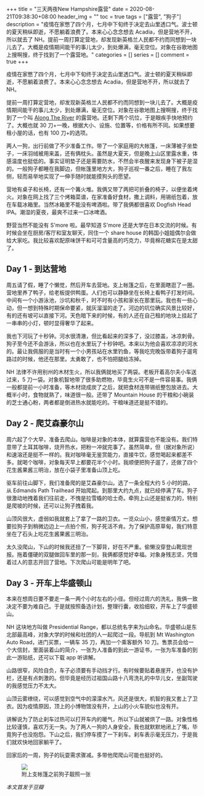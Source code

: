 +++
title = "三天两夜New Hampshire露营"
date = 2020-08-21T09:38:30+08:00
header_img = ""
toc = true
tags = ["露营", "狗子"]
description = "疫情在家憋了四个月，七月中下旬终于决定去山里透口气。波士顿的夏天稍纵即逝，不愿躺着浪费了。本来心心念念想去 Acadia，但是营地不开，所以就去了 NH。提前一周打算定营地，却发现新英格兰人民都不约而同想到一块儿去了。大概是疫情期间能干的事儿太少，到处爆满，毫无空位。对象在谷歌地图上搜啊搜，终于找到了一个露营地。"
categories = []
series = []
comment = true
+++

疫情在家憋了四个月，七月中下旬终于决定去山里透口气。波士顿的夏天稍纵即逝，不愿躺着浪费了。本来心心念念想去 Acadia，但是营地不开，所以就去了 NH。

提前一周打算定营地，却发现新英格兰人民都不约而同想到一块儿去了。大概是疫情期间能干的事儿太少，到处爆满，毫无空位。对象在谷歌地图上搜啊搜，终于找到了一个叫 <a href="https://alongtherivernh.com/rates-reservations.html">Along The River</a> 的露营地。还剩下两个坑位，于是眼疾手快地预约了。大概也就 30 刀+一晚，根据大小、设施、位置等，价格有所不同。如果想要租小屋的话，也有 100 刀+的选项。

两人一狗，出行前做了不少准备工作。带了一个家庭用的大帐篷，一床薄被子坐垫子，一床羽绒被用来盖，还有俩枕头。虽然是大夏天，但是晚上山区里露水重，体感温度也挺低的。事实证明垫子还是需要防水，不然会半夜醒来发现身下被子是湿的。一般狗子都睡在我脚边，但帐篷里地方大，狗子巡视一番之后，睡在了我左侧，轻而易举地实现了一伸手随时就能摸狗头的愿望。

营地有桌子和长椅，还有一个篝火堆。我俩又带了两把可折叠的椅子，以便坐着烤火。对象在网上找了三个烤箱菜谱，在家准备好食材，撒上调料，用锡纸包着，放在车载冰箱里。当然冰箱里不能没有啤酒啦。带了我俩都很喜欢 Dogfish Head IPA。潮湿的夏夜，最爽不过来一口冰啤酒。

野营当然不能没有 S'more 啦。最早知道 S'more 还是大学在日本交流的时候。有时候会坐在厨房/客厅和室友聊天，同住一个 share house 的韩国小姐姐偶尔会做给大家吃。我比较喜欢配原味饼干和可可含量高的巧克力，毕竟棉花糖实在是太甜了。

## Day 1 - 到达营地

周五请了假，睡了个懒觉，然后开车去营地。支上帐篷之后，在里面瞎逛了一圈。营地里养了鸭子，给老板提供鸭蛋。人们也可以静静坐在长椅上看鸭子打发时间。中间有一个小游泳池，沙坑和秋千，时不时有小孩和家长在那里玩。我也有一些心动，但一想到特殊时期保命要紧，就灰溜溜的走了。河边的坑位确实风景比较好，有的还有坡可以直接下河。天色暗下来的时候，有的人还在自己租的地块上挂起了一串串的小灯，顿时显得奢华了起来。

我也下河玩了十秒钟。河水很清澈，但比看起来的深多了，没过膝盖，冰凉刺骨。狗子至今还不会游泳，所以也在水里玩了十秒钟吧。本来以为他会喜欢凉凉的河水的。最让我佩服的是当时有一个小男孩站在水里钓鱼，等我吃完晚饭带着狗子遛弯路过的时候，他还在那里。太勇敢了，也不怕把腿给冻掉。

NH 法律不许用别州的木材生火，所以我俩就地买了两袋。老板开着高尔夫小车送过来，5 刀一袋。对象机智地带了很多助燃物，毕竟生火可不是一件容易事。我俩一般都提前一小时准备，等木材烧成炭了之后，就把食材连带锡纸整包放进去。大概半小时，食物就熟了，味道很一般。还带了 Mountain House 的干粮和小碗装的芝士通心粉，两者都是倒进热水就能吃的。干粮味道还是挺不错的。

## Day 2 - 爬艾森豪尔山

周六起了个大早，准备去爬山。咖啡是对象的本体，就算露营也不能没有。我们特意带了土耳其咖啡，烧开热水，把粉一冲就完事了。虽然简单，但（据对象所说）和速溶还是挺不一样的。我对咖啡毫无鉴赏能力，直接牛饮，感觉喝起来都差不多。就喝个咖啡，对象每天早上都要花半个小时。我顺便把狗子遛了，还做了四个花生酱果酱三明治，放在小袋子里准备山顶上吃。

驱车前往山脚下，我们准备爬的是艾森豪尔山。选了一条全程大约 5 小时的路，从 Edmands Path Trailhead 开始爬起。到那里大约九点，就已经停满了车。狗子很激动地拽着我们往前走，不愧是拉雪橇的哈士奇。牵狗上山还是挺省力的，特别是爬坡的时候，还可以让狗子拽着我。

山顶风很大，虚弱如我就套上了拿了一路的卫衣。一览众山小，感觉豪情万丈。想要拉狗子到稍微边边上一点拍个照，狗子死活不肯。为了保护高原草甸，我们特意坐在了石头上吃花生酱果酱三明治。

太久没爬山，下山的时候我还扭了一下脚背，好在不严重。偷懒没穿登山靴现世报。拖着僵硬的双腿做回车里的那一刻，我俩都感觉好幸福。对象身残志坚，凭借着过人的意志开回了营地。下次爬山可能是明年了吧。

## Day 3 - 开车上华盛顿山

本来在想周日要不要走一条一两个小时左右的小径。但经过周六的洗礼，我俩一致决定不要为难自己。于是就按照备选计划，整理行囊，收拾细软，开车上了华盛顿山。

NH 这块地方叫做 Presidential Range，都以总统名字来为山命名。华盛顿山是东北部最高峰，对象大学的时候和社团的人一起爬过一段。导航到 Mt Washington Auto Road，进门买票，一辆车 35 刀，再加一个乘客额外 10 刀。售票员会给一个大信封，里面装着山的简介，一张为人准备的到此一游证书，一张为车准备的到此一游贴纸，还可以下载 app 听讲解。

山路很窄，风险自负，车子必须要有手动挡才行。有时候要贴着悬崖开，也没有护栏，还是有点刺激的。但毕竟是经历过祖国山路十八弯洗礼的中华儿女，坐副驾驶的我感觉压力不太大。

山顶云雾缭绕，可以感觉到空气中的濛濛水汽，风还是很大，机智的我又套上了卫衣。因为疫情原因，顶上的小博物馆没有开，上山的小火车貌似也没有开。

讲解说为了防止刹车过热可以打开车内的暖气，所以下山就被烘了一路。对象性格比较谨慎，喜欢万无一失。为了两人一狗的人身安全，我也就默默地闭上了嘴，毕竟狗子也没抱怨。下山之后，我们停车摸了一下刹车。刹车表示毫无压力，于是我们就欢快地回家躺平了。

回家后的一周，狗子的玩耍需求骤减。多带他爬爬山可能也挺好的。

<figure>
  <img style="max-width: 50%" src="/yitaoli/img/p75385288.jpg">
  <figcaption>附上支帐篷之前狗子靓照一张</figcaption>
</figure>

_本文首发于豆瓣_
